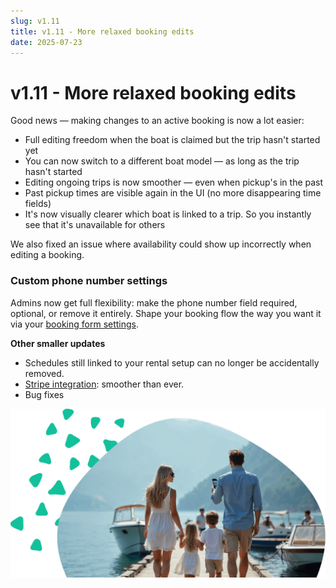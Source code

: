 ```yaml
---
slug: v1.11
title: v1.11 - More relaxed booking edits
date: 2025-07-23
---
```


# v1.11 - More relaxed booking edits

Good news — making changes to an active booking is now a lot easier:

- Full editing freedom when the boat is claimed but the trip hasn't started yet
- You can now switch to a different boat model — as long as the trip hasn't started
- Editing ongoing trips is now smoother — even when pickup's in the past
- Past pickup times are visible again in the UI (no more disappearing time fields)
- It's now visually clearer which boat is linked to a trip. So you instantly see that it's unavailable for others

We also fixed an issue where availability could show up incorrectly when editing a booking.

### Custom phone number settings

Admins now get full flexibility: make the phone number field required, optional, or remove it entirely. Shape your booking flow the way you want it via your [booking form settings](https://dashboard.letsbook.app/booking-form).

**Other smaller updates**

- Schedules still linked to your rental setup can no longer be accidentally removed.
- [Stripe integration](https://dashboard.letsbook.app/integrations): smoother than ever.
- Bug fixes

![relaxed walking towards rental boat](./images/v1.11.family_walking_rental_boat.png)
